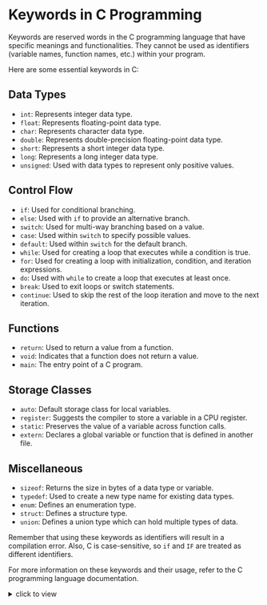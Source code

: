 # Keywords in C Programming

Keywords are reserved words in the C programming language that have specific meanings and functionalities. They cannot be used as identifiers (variable names, function names, etc.) within your program.

Here are some essential keywords in C:

## Data Types
- `int`: Represents integer data type.
- `float`: Represents floating-point data type.
- `char`: Represents character data type.
- `double`: Represents double-precision floating-point data type.
- `short`: Represents a short integer data type.
- `long`: Represents a long integer data type.
- `unsigned`: Used with data types to represent only positive values.

## Control Flow
- `if`: Used for conditional branching.
- `else`: Used with `if` to provide an alternative branch.
- `switch`: Used for multi-way branching based on a value.
- `case`: Used within `switch` to specify possible values.
- `default`: Used within `switch` for the default branch.
- `while`: Used for creating a loop that executes while a condition is true.
- `for`: Used for creating a loop with initialization, condition, and iteration expressions.
- `do`: Used with `while` to create a loop that executes at least once.
- `break`: Used to exit loops or switch statements.
- `continue`: Used to skip the rest of the loop iteration and move to the next iteration.

## Functions
- `return`: Used to return a value from a function.
- `void`: Indicates that a function does not return a value.
- `main`: The entry point of a C program.

## Storage Classes
- `auto`: Default storage class for local variables.
- `register`: Suggests the compiler to store a variable in a CPU register.
- `static`: Preserves the value of a variable across function calls.
- `extern`: Declares a global variable or function that is defined in another file.

## Miscellaneous
- `sizeof`: Returns the size in bytes of a data type or variable.
- `typedef`: Used to create a new type name for existing data types.
- `enum`: Defines an enumeration type.
- `struct`: Defines a structure type.
- `union`: Defines a union type which can hold multiple types of data.

Remember that using these keywords as identifiers will result in a compilation error. Also, C is case-sensitive, so `if` and `IF` are treated as different identifiers.

For more information on these keywords and their usage, refer to the C programming language documentation.

<details>
<summary>click to view</summary>
solomon
</details>
